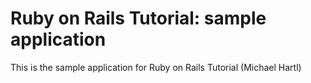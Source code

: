 # Ruby on Rails Tutorial: sample application

This is the sample application for Ruby on Rails Tutorial (Michael Hartl)
